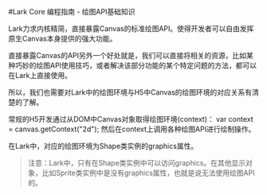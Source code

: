 #Lark Core 编程指南 - 绘图API基础知识

Lark力求内核精简，直接暴露Canvas的标准绘图API。使得开发者可以自由发挥原生Canvas本身提供的强大功能。
 
直接暴露Canvas的API另外一个好处就是，我们可以直接将相关的资源，比如某种巧妙的绘图API使用技巧，或者解决该部分功能的某个特定问题的方法，都可以在Lark上直接使用。
 
所以，我们也需要对Lark中的绘图环境与H5中Canvas的绘图环境的对应关系有清楚的了解。

常规的H5开发通过从DOM中Canvas对象取得绘图环境(context)：
var context = canvas.getContext("2d");
然后在context上调用各种绘图API进行绘制操作。
 
 在Lark中，对应的绘图环境为Shape类实例的graphics属性。
 > 注意：Lark中，只有在Shape类实例中可以访问graphics。在其他显示对象，比如Sprite类实例中是没有graphics属性，也就是说无法使用绘图API的。